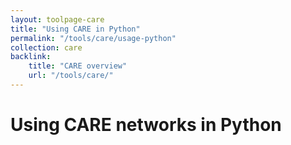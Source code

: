 ```yaml
---
layout: toolpage-care
title: "Using CARE in Python"
permalink: "/tools/care/usage-python"
collection: care
backlink:
    title: "CARE overview"
    url: "/tools/care/"
---
```


# Using CARE networks in Python